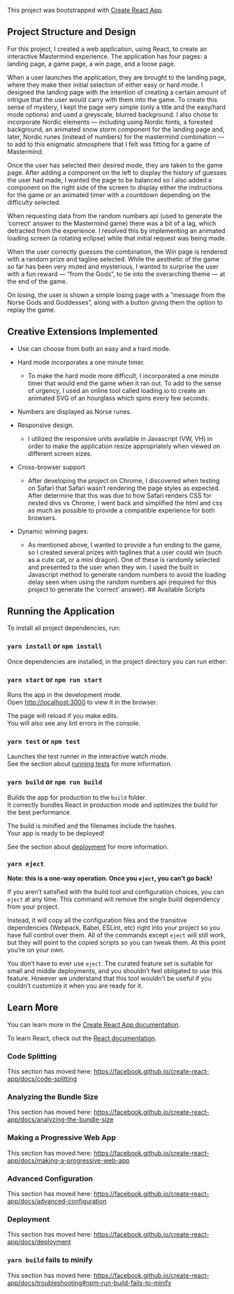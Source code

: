 This project was bootstrapped with [Create React App](https://github.com/facebook/create-react-app).

## Project Structure and Design

For this project, I created a web application, using React, to create an interactive Mastermind experience. The application has four pages: a landing page, a game page, a win page, and a loose page. 

When a user launches the application, they are brought to the landing page, where they make their initial selection of either easy or hard mode. I designed the landing page with the intention of creating a certain amount of intrigue that the user would carry with them into the game. To create this sense of mystery, I kept the page very simple (only a title and the easy/hard mode options) and used a greyscale, blurred background. I also chose to incorporate Nordic elements — including using Nordic fonts, a forested background, an animated snow storm component for the landing page and, later, Nordic runes (instead of numbers) for the mastermind combination — to add to this enigmatic atmosphere that I felt was fitting for a game of Mastermind. 

Once the user has selected their desired mode, they are taken to the game page. After adding a component on the left to display the history of guesses the user had made, I wanted the page to be balanced so I also added a component on the right side of the screen to display either the instructions for the game or an animated timer with a countdown depending on the difficulty selected.

When requesting data from the random numbers api (used to generate the ‘correct’ answer to the Mastermind game) there was a bit of a lag, which detracted from the experience. I resolved this by implementing an animated loading screen (a rotating eclipse) while that initial request was being made.

When the user correctly guesses the combination, the Win page is rendered with a random prize and tagline selected. While the aesthetic of the game so far has been very muted and mysterious, I wanted to surprise the user with a fun reward — “from the Gods”, to tie into the overarching theme — at the end of the game.

On losing, the user is shown a simple losing page with a “message from the Norse Gods and Goddesses”, along with a button giving them the option to replay the game.




## Creative Extensions Implemented
* Use can choose from both an easy and a hard mode.

* Hard mode incorporates a one minute timer.
    * To make the hard mode more difficult, I incorporated a one minute timer that would end the game when it ran out. To add to the sense of urgency, I used an online tool called loading.io to create an animated SVG of an hourglass which spins every few seconds.

* Numbers are displayed as Norse runes.

* Responsive design.
    * I utilized the responsive units available in Javascript (VW, VH) in order to make the application resize appropriately when viewed on different screen sizes.

* Cross-browser support
    * After developing the project on Chrome, I discovered when testing on Safari that Safari wasn’t rendering the page styles as expected. After determine that this was due to how Safari renders CSS for nested divs vs Chrome, I went back and simplified the html and css as much as possible to provide a compatible experience for both browsers.

* Dynamic winning pages:
    * As mentioned above, I wanted to provide a fun ending to the game, so I created several prizes with taglines that a user could win (such as a cute cat, or a mini dragon). One of these is randomly selected and presented to the user when they win. I used the built in Javascript method to generate random numbers to avoid the loading delay seen when using the random numbers api (required for this project to generate the ‘correct’ answer). ## Available Scripts

## Running the Application


To install all project dependencies, run:

### `yarn install` or `npm install`

Once dependencies are installed, in the project directory you can run either:

### `yarn start` or  `npm run start`

Runs the app in the development mode.<br />
Open [http://localhost:3000](http://localhost:3000) to view it in the browser.

The page will reload if you make edits.<br />
You will also see any lint errors in the console.

### `yarn test` or `npm test`

Launches the test runner in the interactive watch mode.<br />
See the section about [running tests](https://facebook.github.io/create-react-app/docs/running-tests) for more information.

### `yarn build` or `npm run build`

Builds the app for production to the `build` folder.<br />
It correctly bundles React in production mode and optimizes the build for the best performance.

The build is minified and the filenames include the hashes.<br />
Your app is ready to be deployed!

See the section about [deployment](https://facebook.github.io/create-react-app/docs/deployment) for more information.

### `yarn eject`

**Note: this is a one-way operation. Once you `eject`, you can’t go back!**

If you aren’t satisfied with the build tool and configuration choices, you can `eject` at any time. This command will remove the single build dependency from your project.

Instead, it will copy all the configuration files and the transitive dependencies (Webpack, Babel, ESLint, etc) right into your project so you have full control over them. All of the commands except `eject` will still work, but they will point to the copied scripts so you can tweak them. At this point you’re on your own.

You don’t have to ever use `eject`. The curated feature set is suitable for small and middle deployments, and you shouldn’t feel obligated to use this feature. However we understand that this tool wouldn’t be useful if you couldn’t customize it when you are ready for it.

## Learn More

You can learn more in the [Create React App documentation](https://facebook.github.io/create-react-app/docs/getting-started).

To learn React, check out the [React documentation](https://reactjs.org/).

### Code Splitting

This section has moved here: https://facebook.github.io/create-react-app/docs/code-splitting

### Analyzing the Bundle Size

This section has moved here: https://facebook.github.io/create-react-app/docs/analyzing-the-bundle-size

### Making a Progressive Web App

This section has moved here: https://facebook.github.io/create-react-app/docs/making-a-progressive-web-app

### Advanced Configuration

This section has moved here: https://facebook.github.io/create-react-app/docs/advanced-configuration

### Deployment

This section has moved here: https://facebook.github.io/create-react-app/docs/deployment

### `yarn build` fails to minify

This section has moved here: https://facebook.github.io/create-react-app/docs/troubleshooting#npm-run-build-fails-to-minify
